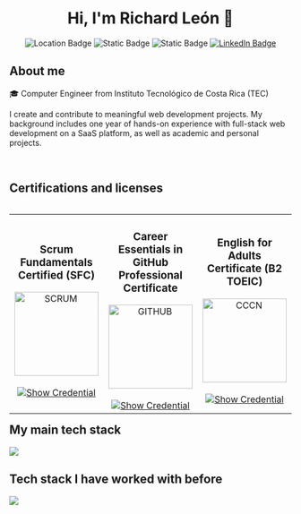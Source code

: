 <h1 align="center">Hi, I'm Richard León 👋 </h1> 

<p align="center">
  <img alt="Location Badge" src="https://img.shields.io/badge/San_Jos%C3%A9%2C_Costa_Rica-8A2BE2">
  <img alt="Static Badge" src="https://img.shields.io/badge/Spanish-%23F05F01">
  <img alt="Static Badge" src="https://img.shields.io/badge/English_B2-%23134AED">
  <a href="https://www.linkedin.com/in/richard-le%C3%B3n-73237022a/" target="blank">
    <img alt="LinkedIn Badge" src="https://img.shields.io/badge/LinkedIn-blue">
  </a>
</p>

<h2>About me</h2>

<p align="left">
🎓 Computer Engineer from Instituto Tecnológico de Costa Rica (TEC)

I create and contribute to meaningful web development projects. My background includes one year of hands-on experience with full-stack web development on a SaaS platform, as well as academic and personal projects.
</p>


<br>
<h2 >Certifications and licenses</h2>
<table align="left" >
  <tr border="none">
    <td width="25%" align="center">
      <h3>Scrum Fundamentals Certified (SFC)</h3>
      <a href="https://c46e136a583f7e334124-ac22991740ab4ff17e21daf2ed577041.ssl.cf1.rackcdn.com/Certificate/ScrumFundamentalsCertified-RichardOsvaldoLeonChinchilla-903478.pdf" title="Go to Source">
        <img align="center" width="150px" src="https://media.licdn.com/dms/image/v2/C4E12AQFk60dsM5kO-A/article-cover_image-shrink_600_2000/article-cover_image-shrink_600_2000/0/1635114070340?e=2147483647&v=beta&t=cdLyE9E4OMP8miwbXdTyE0gdLJnCUZUehyg1T-oJFis" alt="SCRUM" />
      </a>
      <br><br>
      <a href="https://c46e136a583f7e334124-ac22991740ab4ff17e21daf2ed577041.ssl.cf1.rackcdn.com/Certificate/ScrumFundamentalsCertified-RichardOsvaldoLeonChinchilla-903478.pdf" target="blank">
        <img src="https://img.shields.io/badge/Show_Credential-007BFF?style=for-the-badge" alt="Show Credential">
      </a>
    </td>    
    <td width="25%" align="center">
      <h3>Career Essentials in GitHub Professional Certificate</h3>
      <a href="https://www.linkedin.com/learning/certificates/c507f9afcf5d41c0e367a7a2f0466f7b6a0962846cafddf01ff7ddbe9177d9ad?trk=share_certificate" title="Go to Source">
        <img align="center" width="150px" src="https://cdn2.downdetector.com/static/uploads/logo/github.logo.png" alt="GITHUB" />
      </a>
      <br><br>
      <a href="https://www.linkedin.com/learning/certificates/c507f9afcf5d41c0e367a7a2f0466f7b6a0962846cafddf01ff7ddbe9177d9ad?trk=share_certificate" target="blank">
        <img src="https://img.shields.io/badge/Show_Credential-007BFF?style=for-the-badge" alt="Show Credential">
      </a>
    </td>
      <td width="25%" align="center">
      <h3>English for Adults Certificate (B2 TOEIC) </h3>
      <a href="https://www.dropbox.com/scl/fi/ycxj6lt5v6flxcxw0rcyq/Richard-Osvaldo-Le-n-Chinchilla-titulo-firmado.pdf?rlkey=u90w4t7ghokx6l92w1m6ztuil&st=u0bhddqu&dl=0" title="Go to Source">
        <img align="center" width="150px" src="https://encrypted-tbn0.gstatic.com/images?q=tbn:ANd9GcRvL0ngcNj-ubyuEePOx-e5iU__WaPWB6HUfw&s" alt="CCCN" />
      </a>
      <br><br>
      <a href="https://www.dropbox.com/scl/fi/ycxj6lt5v6flxcxw0rcyq/Richard-Osvaldo-Le-n-Chinchilla-titulo-firmado.pdf?rlkey=u90w4t7ghokx6l92w1m6ztuil&st=u0bhddqu&dl=0" target="blank">
        <img src="https://img.shields.io/badge/Show_Credential-007BFF?style=for-the-badge" alt="Show Credential">
      </a>
    </td>
    
  </tr>

  

</table>

<br/>
<br/>
<br/>
<br/>
<br/>
<br/>
<br/>
<br/>
<br/>
<br/>
<br/>
<br/>
<br/>
<br/>
<br/>

<h2>My main tech stack</h2>
<!--tech stack icons-->
<p align="left">
    <img src="https://skillicons.dev/icons?i=javascript,typescript,react,nodejs,html,css,tailwind,express,mysql,dynamodb,git,github,postman&perline=12" />
</p>


<h2 >Tech stack I have worked with before</h2>
<p align="left">
    <img src="https://skillicons.dev/icons?i=java,angular,cpp,python,php,bootstrap,mongodb&perline=12" />
</p>

<br>
